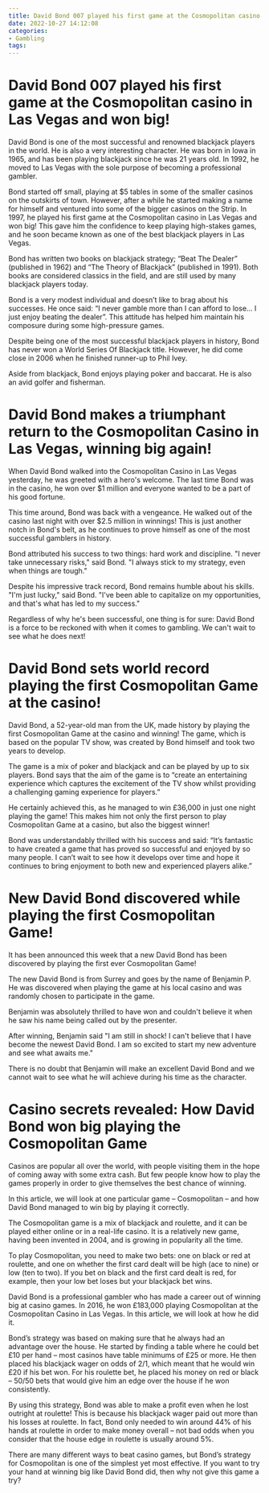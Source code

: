 ```yaml
---
title: David Bond 007 played his first game at the Cosmopolitan casino in Las Vegas and won big!
date: 2022-10-27 14:12:08
categories:
- Gambling
tags:
---
```



# David Bond 007 played his first game at the Cosmopolitan casino in Las Vegas and won big!

David Bond is one of the most successful and renowned blackjack players in the world. He is also a very interesting character. He was born in Iowa in 1965, and has been playing blackjack since he was 21 years old. In 1992, he moved to Las Vegas with the sole purpose of becoming a professional gambler.

Bond started off small, playing at $5 tables in some of the smaller casinos on the outskirts of town. However, after a while he started making a name for himself and ventured into some of the bigger casinos on the Strip. In 1997, he played his first game at the Cosmopolitan casino in Las Vegas and won big! This gave him the confidence to keep playing high-stakes games, and he soon became known as one of the best blackjack players in Las Vegas.

Bond has written two books on blackjack strategy; “Beat The Dealer” (published in 1962) and “The Theory of Blackjack” (published in 1991). Both books are considered classics in the field, and are still used by many blackjack players today.

Bond is a very modest individual and doesn’t like to brag about his successes. He once said: “I never gamble more than I can afford to lose… I just enjoy beating the dealer”. This attitude has helped him maintain his composure during some high-pressure games.

Despite being one of the most successful blackjack players in history, Bond has never won a World Series Of Blackjack title. However, he did come close in 2006 when he finished runner-up to Phil Ivey.

Aside from blackjack, Bond enjoys playing poker and baccarat. He is also an avid golfer and fisherman.

# David Bond makes a triumphant return to the Cosmopolitan Casino in Las Vegas, winning big again!

When David Bond walked into the Cosmopolitan Casino in Las Vegas yesterday, he was greeted with a hero's welcome. The last time Bond was in the casino, he won over $1 million and everyone wanted to be a part of his good fortune.

This time around, Bond was back with a vengeance. He walked out of the casino last night with over $2.5 million in winnings! This is just another notch in Bond's belt, as he continues to prove himself as one of the most successful gamblers in history.

Bond attributed his success to two things: hard work and discipline. "I never take unnecessary risks," said Bond. "I always stick to my strategy, even when things are tough."

Despite his impressive track record, Bond remains humble about his skills. "I'm just lucky," said Bond. "I've been able to capitalize on my opportunities, and that's what has led to my success."

Regardless of why he's been successful, one thing is for sure: David Bond is a force to be reckoned with when it comes to gambling. We can't wait to see what he does next!

# David Bond sets world record playing the first Cosmopolitan Game at the casino!

David Bond, a 52-year-old man from the UK, made history by playing the first Cosmopolitan Game at the casino and winning! The game, which is based on the popular TV show, was created by Bond himself and took two years to develop.

The game is a mix of poker and blackjack and can be played by up to six players. Bond says that the aim of the game is to “create an entertaining experience which captures the excitement of the TV show whilst providing a challenging gaming experience for players.”

He certainly achieved this, as he managed to win £36,000 in just one night playing the game! This makes him not only the first person to play Cosmopolitan Game at a casino, but also the biggest winner!

Bond was understandably thrilled with his success and said: “It’s fantastic to have created a game that has proved so successful and enjoyed by so many people. I can’t wait to see how it develops over time and hope it continues to bring enjoyment to both new and experienced players alike.”

# New David Bond discovered while playing the first Cosmopolitan Game!

It has been announced this week that a new David Bond has been discovered by playing the first ever Cosmopolitan Game!

The new David Bond is from Surrey and goes by the name of Benjamin P. He was discovered when playing the game at his local casino and was randomly chosen to participate in the game.

Benjamin was absolutely thrilled to have won and couldn't believe it when he saw his name being called out by the presenter.

After winning, Benjamin said "I am still in shock! I can't believe that I have become the newest David Bond. I am so excited to start my new adventure and see what awaits me."

There is no doubt that Benjamin will make an excellent David Bond and we cannot wait to see what he will achieve during his time as the character.

# Casino secrets revealed: How David Bond won big playing the Cosmopolitan Game

Casinos are popular all over the world, with people visiting them in the hope of coming away with some extra cash. But few people know how to play the games properly in order to give themselves the best chance of winning.

In this article, we will look at one particular game – Cosmopolitan – and how David Bond managed to win big by playing it correctly.

The Cosmopolitan game is a mix of blackjack and roulette, and it can be played either online or in a real-life casino. It is a relatively new game, having been invented in 2004, and is growing in popularity all the time.

To play Cosmopolitan, you need to make two bets: one on black or red at roulette, and one on whether the first card dealt will be high (ace to nine) or low (ten to two). If you bet on black and the first card dealt is red, for example, then your low bet loses but your blackjack bet wins.

David Bond is a professional gambler who has made a career out of winning big at casino games. In 2016, he won £183,000 playing Cosmopolitan at the Cosmopolitan Casino in Las Vegas. In this article, we will look at how he did it.

Bond’s strategy was based on making sure that he always had an advantage over the house. He started by finding a table where he could bet £10 per hand – most casinos have table minimums of £25 or more. He then placed his blackjack wager on odds of 2/1, which meant that he would win £20 if his bet won. For his roulette bet, he placed his money on red or black – 50/50 bets that would give him an edge over the house if he won consistently.

By using this strategy, Bond was able to make a profit even when he lost outright at roulette! This is because his blackjack wager paid out more than his losses at roulette. In fact, Bond only needed to win around 44% of his hands at roulette in order to make money overall – not bad odds when you consider that the house edge in roulette is usually around 5%.

There are many different ways to beat casino games, but Bond’s strategy for Cosmopolitan is one of the simplest yet most effective. If you want to try your hand at winning big like David Bond did, then why not give this game a try?